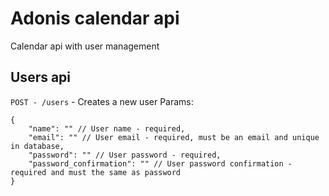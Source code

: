 # Adonis calendar api

Calendar api with user management

## Users api

`POST - /users` - Creates a new user
Params:

```
{
	"name": "" // User name - required,
	"email": "" // User email - required, must be an email and unique in database,
	"password": "" // User password - required,
	"password_confirmation": "" // User password confirmation - required and must the same as password
}
```
